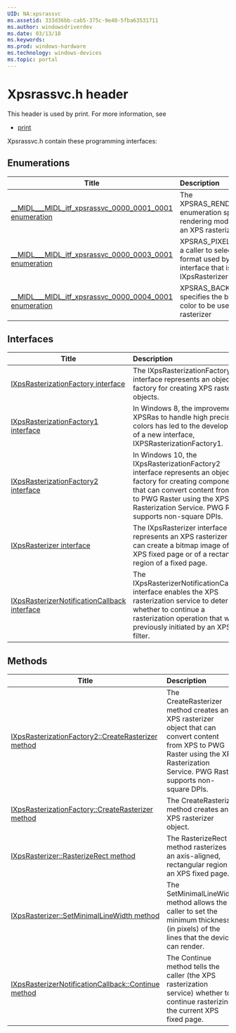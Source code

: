 ```yaml
---
UID: NA:xpsrassvc
ms.assetid: 333d36bb-cab5-375c-9e40-5fba63531711
ms.author: windowsdriverdev
ms.date: 03/13/18
ms.keywords: 
ms.prod: windows-hardware
ms.technology: windows-devices
ms.topic: portal
---
```


# Xpsrassvc.h header



This header is used by print. For more information, see
- [print](../_print/index.md)

Xpsrassvc.h contain these programming interfaces:


## Enumerations

| Title   | Description   |
| ---- |:---- |
| [__MIDL___MIDL_itf_xpsrassvc_0000_0001_0001 enumeration](ne-xpsrassvc-__midl___midl_itf_xpsrassvc_0000_0001_0001.md) | The XPSRAS_RENDERING_MODE enumeration specifies the rendering mode to be used by an XPS rasterizer. |
| [__MIDL___MIDL_itf_xpsrassvc_0000_0003_0001 enumeration](ne-xpsrassvc-__midl___midl_itf_xpsrassvc_0000_0003_0001.md) | XPSRAS_PIXEL_FORMAT allows a caller to select the pixel format used by the IWICBitmap interface that is returned by the IXpsRasterizer |
| [__MIDL___MIDL_itf_xpsrassvc_0000_0004_0001 enumeration](ne-xpsrassvc-__midl___midl_itf_xpsrassvc_0000_0004_0001.md) | XPSRAS_BACKGROUND_COLOR specifies the background clear color to be used by an XPS rasterizer |

## Interfaces

| Title   | Description   |
| ---- |:---- |
| [IXpsRasterizationFactory interface](nn-xpsrassvc-ixpsrasterizationfactory.md) | The IXpsRasterizationFactory interface represents an object factory for creating XPS rasterizer objects. |
| [IXpsRasterizationFactory1 interface](nn-xpsrassvc-ixpsrasterizationfactory1.md) | In Windows 8, the improvement of XPSRas to handle high precision colors has led to the development of a new interface, IXPSRasterizationFactory1. |
| [IXpsRasterizationFactory2 interface](nn-xpsrassvc-ixpsrasterizationfactory2.md) | In Windows 10, the IXpsRasterizationFactory2 interface represents an object factory for creating components that can convert content from XPS to PWG Raster using the XPS Rasterization Service. PWG Raster supports non-square DPIs. |
| [IXpsRasterizer interface](nn-xpsrassvc-ixpsrasterizer.md) | The IXpsRasterizer interface represents an XPS rasterizer that can create a bitmap image of an XPS fixed page or of a rectangular region of a fixed page. |
| [IXpsRasterizerNotificationCallback interface](nn-xpsrassvc-ixpsrasterizernotificationcallback.md) | The IXpsRasterizerNotificationCallback interface enables the XPS rasterization service to determine whether to continue a rasterization operation that was previously initiated by an XPSDrv filter. |

## Methods

| Title   | Description   |
| ---- |:---- |
| [IXpsRasterizationFactory2::CreateRasterizer method](nf-xpsrassvc-ixpsrasterizationfactory2-createrasterizer.md) | The CreateRasterizer method creates an XPS rasterizer object that can convert content from XPS to PWG Raster using the XPS Rasterization Service. PWG Raster supports non-square DPIs. |
| [IXpsRasterizationFactory::CreateRasterizer method](nf-xpsrassvc-ixpsrasterizationfactory-createrasterizer.md) | The CreateRasterize method creates an XPS rasterizer object. |
| [IXpsRasterizer::RasterizeRect method](nf-xpsrassvc-ixpsrasterizer-rasterizerect.md) | The RasterizeRect method rasterizes an axis-aligned, rectangular region of an XPS fixed page. |
| [IXpsRasterizer::SetMinimalLineWidth method](nf-xpsrassvc-ixpsrasterizer-setminimallinewidth.md) | The SetMinimalLineWidth method allows the caller to set the minimum thickness (in pixels) of the lines that the device can render. |
| [IXpsRasterizerNotificationCallback::Continue method](nf-xpsrassvc-ixpsrasterizernotificationcallback-continue.md) | The Continue method tells the caller (the XPS rasterization service) whether to continue rasterizing the current XPS fixed page. |
